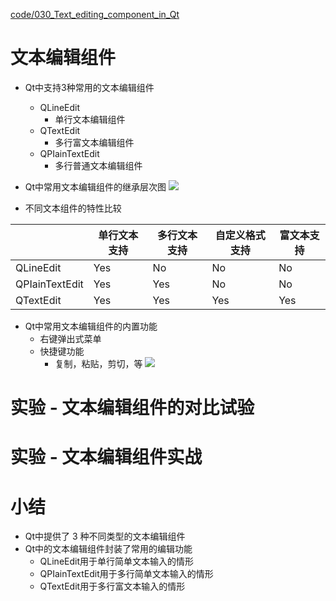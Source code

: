 [code/030_Text_editing_component_in_Qt](code/030_Text_editing_component_in_Qt)

# 文本编辑组件

- Qt中支持3种常用的文本编辑组件
    - QLineEdit
        - 单行文本编辑组件
    - QTextEdit
        - 多行富文本编辑组件
    - QPIainTextEdit
        - 多行普通文本编辑组件

- Qt中常用文本编辑组件的继承层次图
    ![](_v_images_/.png)

- 不同文本组件的特性比较

|                | 单行文本支持 | 多行文本支持 | 自定义格式支持 | 富文本支持 |
| -------------- | ----------- | ----------- | ------------ | --------- |
| QLineEdit      | Yes         | No          | No           | No        |
| QPIainTextEdit | Yes         | Yes         | No           | No        |
| QTextEdit      | Yes         | Yes         | Yes          | Yes       |

- Qt中常用文本编辑组件的内置功能
    - 右键弹出式菜单
    - 快捷键功能
        - 复制，粘贴，剪切，等
    ![](_v_images_/.png)

# 实验 - 文本编辑组件的对比试验

# 实验 - 文本编辑组件实战

# 小结
- Qt中提供了 3 种不同类型的文本编辑组件
- Qt中的文本编辑组件封装了常用的编辑功能
    - QLineEdit用于单行简单文本输入的情形
    - QPIainTextEdit用于多行简单文本输入的情形
    - QTextEdit用于多行富文本输入的情形